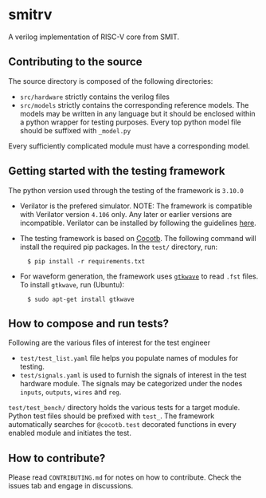 # smitrv
A verilog implementation of RISC-V core from SMIT.

## Contributing to the source

The source directory is composed of the following directories:

- `src/hardware` strictly contains the verilog files
- `src/models` strictly contains the corresponding reference models. The models may be written in any language but it should be enclosed within a python wrapper for testing purposes. Every top python model file should be suffixed with `_model.py`

Every sufficiently complicated module must have a corresponding model.

## Getting started with the testing framework
The python version used through the testing of the framework is `3.10.0`

- Verilator is the prefered simulator. NOTE: The framework is compatible with Verilator version `4.106` only. Any later or earlier versions are incompatible. Verilator can be installed by following the guidelines [here](https://verilator.org/guide/latest/install.html#detailed-build-instructions).
- The testing framework is based on [Cocotb](https://docs.cocotb.org/en/stable/index.html). The following command will install the required pip packages. In the `test/` directory, run:

        $ pip install -r requirements.txt

- For waveform generation, the framework uses [`gtkwave`](https://gtkwave.sourceforge.net/) to read `.fst` files. To install `gtkwave`, run (Ubuntu):

        $ sudo apt-get install gtkwave


## How to compose and run tests?

Following are the various files of interest for the test engineer
- `test/test_list.yaml` file helps you populate names of modules for testing.
- `test/signals.yaml` is used to furnish the signals of interest in the test hardware module. The signals may be categorized under the nodes `inputs`, `outputs`, `wires` and `reg`.

`test/test_bench/` directory holds the various tests for a target module. Python test files should be prefixed with `test_`. The framework automatically searches for `@cocotb.test` decorated functions in every enabled module and initiates the test.

## How to contribute?
Please read `CONTRIBUTING.md` for notes on how to contribute. Check the issues tab and engage in discussions.
